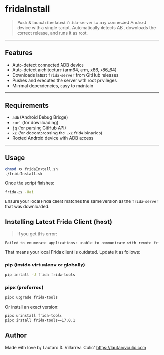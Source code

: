 # fridaInstall

> Push & launch the latest `frida-server` to any connected Android device with a single script.
> Automatically detects ABI, downloads the correct release, and runs it as root.

---

## Features

- Auto-detect connected ADB device
- Auto-detect architecture (arm64, arm, x86, x86_64)
- Downloads latest `frida-server` from GitHub releases
- Pushes and executes the server with root privileges
- Minimal dependencies, easy to maintain

---

## Requirements

- `adb` (Android Debug Bridge)
- `curl` (for downloading)
- `jq` (for parsing GitHub API)
- `xz` (for decompressing the `.xz` frida binaries)
- Rooted Android device with ADB access

---

## Usage

```bash
chmod +x fridaInstall.sh
./fridaInstall.sh
```
Once the script finishes:
```bash
frida-ps -Uai
```
Ensure your local Frida client matches the same version as the `frida-server` that was downloaded.

## Installing Latest Frida Client (host)

> If you get this error:
```bash
Failed to enumerate applications: unable to communicate with remote frida-server; please ensure that major versions match
```
That means your local Frida client is outdated. Update it as follows:

### pip (inside virtualenv or globally)
```bash
pip install -U frida frida-tools
```

### pipx (preferred)
```bash
pipx upgrade frida-tools
```

Or install an exact version:
```bash
pipx uninstall frida-tools
pipx install frida-tools==17.0.1
```

## Author
Made with love by Lautaro D. Villarreal Culic'
https://lautarovculic.com
